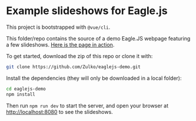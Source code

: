 # Example slideshows for Eagle.js

This project is bootstrapped with `@vue/cli`.

This folder/repo contains the source of a demo Eagle.JS webpage featuring a few slideshows. [Here is the page in action](https://zulko.github.io/eaglejs-demo/#/).

To get started, download the zip of this repo or clone it with:
``` bash
git clone https://github.com/Zulko/eaglejs-demo.git
```

Install the dependencies (they will only be downloaded in a local folder):
```bash
cd eaglejs-demo
npm install
```

Then run ```npm run dev``` to start the server, and open your browser at [http://localhost:8080](http://localhost:8080) to see the slideshows.
